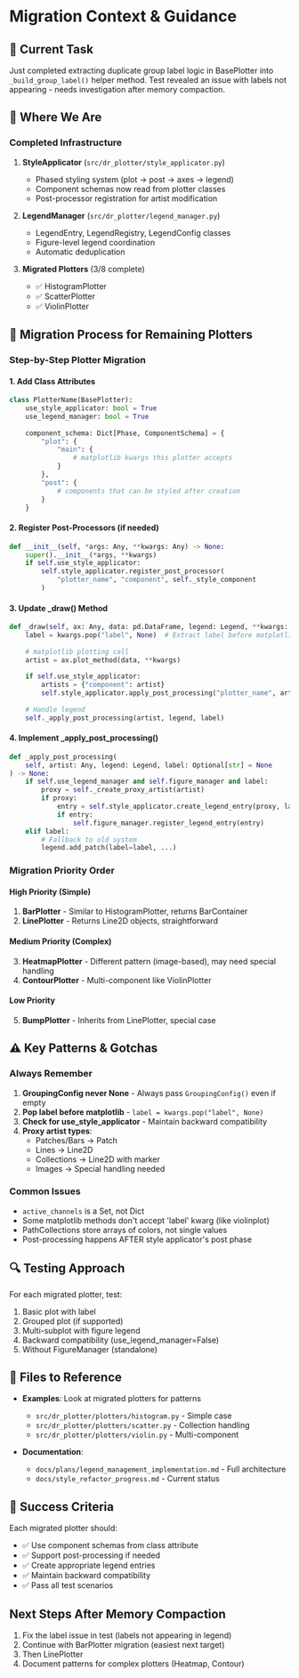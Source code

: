 # Migration Context & Guidance

## 🎯 Current Task
Just completed extracting duplicate group label logic in BasePlotter into `_build_group_label()` helper method. Test revealed an issue with labels not appearing - needs investigation after memory compaction.

## 📍 Where We Are

### Completed Infrastructure
1. **StyleApplicator** (`src/dr_plotter/style_applicator.py`)
   - Phased styling system (plot → post → axes → legend)
   - Component schemas now read from plotter classes
   - Post-processor registration for artist modification

2. **LegendManager** (`src/dr_plotter/legend_manager.py`)
   - LegendEntry, LegendRegistry, LegendConfig classes
   - Figure-level legend coordination
   - Automatic deduplication

3. **Migrated Plotters** (3/8 complete)
   - ✅ HistogramPlotter
   - ✅ ScatterPlotter  
   - ✅ ViolinPlotter

## 🚀 Migration Process for Remaining Plotters

### Step-by-Step Plotter Migration

#### 1. Add Class Attributes
```python
class PlotterName(BasePlotter):
    use_style_applicator: bool = True
    use_legend_manager: bool = True
    
    component_schema: Dict[Phase, ComponentSchema] = {
        "plot": {
            "main": {
                # matplotlib kwargs this plotter accepts
            }
        },
        "post": {
            # components that can be styled after creation
        }
    }
```

#### 2. Register Post-Processors (if needed)
```python
def __init__(self, *args: Any, **kwargs: Any) -> None:
    super().__init__(*args, **kwargs)
    if self.use_style_applicator:
        self.style_applicator.register_post_processor(
            "plotter_name", "component", self._style_component
        )
```

#### 3. Update _draw() Method
```python
def _draw(self, ax: Any, data: pd.DataFrame, legend: Legend, **kwargs: Any) -> None:
    label = kwargs.pop("label", None)  # Extract label before matplotlib
    
    # matplotlib plotting call
    artist = ax.plot_method(data, **kwargs)
    
    if self.use_style_applicator:
        artists = {"component": artist}
        self.style_applicator.apply_post_processing("plotter_name", artists)
    
    # Handle legend
    self._apply_post_processing(artist, legend, label)
```

#### 4. Implement _apply_post_processing()
```python
def _apply_post_processing(
    self, artist: Any, legend: Legend, label: Optional[str] = None
) -> None:
    if self.use_legend_manager and self.figure_manager and label:
        proxy = self._create_proxy_artist(artist)
        if proxy:
            entry = self.style_applicator.create_legend_entry(proxy, label)
            if entry:
                self.figure_manager.register_legend_entry(entry)
    elif label:
        # Fallback to old system
        legend.add_patch(label=label, ...)
```

### Migration Priority Order

#### High Priority (Simple)
1. **BarPlotter** - Similar to HistogramPlotter, returns BarContainer
2. **LinePlotter** - Returns Line2D objects, straightforward

#### Medium Priority (Complex)
3. **HeatmapPlotter** - Different pattern (image-based), may need special handling
4. **ContourPlotter** - Multi-component like ViolinPlotter

#### Low Priority
5. **BumpPlotter** - Inherits from LinePlotter, special case

## ⚠️ Key Patterns & Gotchas

### Always Remember
1. **GroupingConfig never None** - Always pass `GroupingConfig()` even if empty
2. **Pop label before matplotlib** - `label = kwargs.pop("label", None)`
3. **Check for use_style_applicator** - Maintain backward compatibility
4. **Proxy artist types**:
   - Patches/Bars → Patch
   - Lines → Line2D
   - Collections → Line2D with marker
   - Images → Special handling needed

### Common Issues
- `active_channels` is a Set, not Dict
- Some matplotlib methods don't accept 'label' kwarg (like violinplot)
- PathCollections store arrays of colors, not single values
- Post-processing happens AFTER style applicator's post phase

## 🔍 Testing Approach

For each migrated plotter, test:
1. Basic plot with label
2. Grouped plot (if supported)
3. Multi-subplot with figure legend
4. Backward compatibility (use_legend_manager=False)
5. Without FigureManager (standalone)

## 📝 Files to Reference

- **Examples**: Look at migrated plotters for patterns
  - `src/dr_plotter/plotters/histogram.py` - Simple case
  - `src/dr_plotter/plotters/scatter.py` - Collection handling
  - `src/dr_plotter/plotters/violin.py` - Multi-component

- **Documentation**:
  - `docs/plans/legend_management_implementation.md` - Full architecture
  - `docs/style_refactor_progress.md` - Current status

## 🎯 Success Criteria

Each migrated plotter should:
- ✅ Use component schemas from class attribute
- ✅ Support post-processing if needed
- ✅ Create appropriate legend entries
- ✅ Maintain backward compatibility
- ✅ Pass all test scenarios

## Next Steps After Memory Compaction

1. Fix the label issue in test (labels not appearing in legend)
2. Continue with BarPlotter migration (easiest next target)
3. Then LinePlotter
4. Document patterns for complex plotters (Heatmap, Contour)